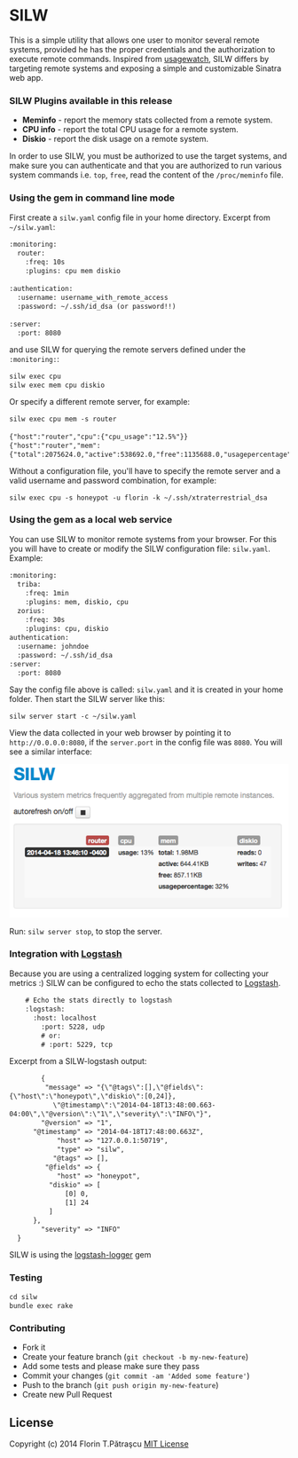 # SILW
This is a simple utility that allows one user to monitor several remote systems, provided he has the proper credentials and the authorization to execute remote commands. Inspired from [usagewatch](https://github.com/nethacker/usagewatch), SILW differs by targeting remote systems and exposing a simple and customizable Sinatra web app.

### SILW Plugins available in this release

  - **Meminfo** - report the memory stats collected from a remote system.
  - **CPU info** - report the total CPU usage for a remote system.
  - **Diskio** - report the disk usage on a remote system.

In order to use SILW, you must be authorized to use the target systems, and make sure you can authenticate and that you are authorized to run various system commands i.e. `top`, `free`, read the content of the `/proc/meminfo` file.

### Using the gem in command line mode
First create a `silw.yaml` config file in your home directory. Excerpt from `~/silw.yaml`:

    :monitoring:
      router:
        :freq: 10s
        :plugins: cpu mem diskio

    :authentication:
      :username: username_with_remote_access
      :password: ~/.ssh/id_dsa (or password!!)

    :server: 
      :port: 8080

and use SILW for querying the remote servers defined under the `:monitoring:`:

    silw exec cpu
    silw exec mem cpu diskio

Or specify a different remote server, for example:

    silw exec cpu mem -s router

    {"host":"router","cpu":{"cpu_usage":"12.5%"}}
    {"host":"router","mem":{"total":2075624.0,"active":538692.0,"free":1135688.0,"usagepercentage":26}}

Without a configuration file, you'll have to specify the remote server and a valid username and password combination, for example:

    silw exec cpu -s honeypot -u florin -k ~/.ssh/xtraterrestrial_dsa

### Using the gem as a local web service
You can use SILW to monitor remote systems from your browser. For this you will have to create or modify the SILW configuration file: `silw.yaml`. Example:
    
    :monitoring:
      triba:
        :freq: 1min
        :plugins: mem, diskio, cpu
      zorius:
        :freq: 30s
        :plugins: cpu, diskio
    authentication:
      :username: johndoe
      :password: ~/.ssh/id_dsa
    :server: 
      :port: 8080

Say the config file above is called: `silw.yaml` and it is created in your home folder. Then start the SILW server like this:

    silw server start -c ~/silw.yaml

View the data collected in your web browser by pointing it to `http://0.0.0.0:8080`, if the `server.port` in the config file was `8080`. You will see a similar interface:

![](SILW_server_page_example.png)

Run: `silw server stop`, to stop the server.

### Integration with [Logstash](http://logstash.net/)
Because you are using a centralized logging system for collecting your metrics :) SILW can be configured to echo the stats collected to [Logstash](http://logstash.net/).

		# Echo the stats directly to logstash
		:logstash:
		  :host: localhost
			:port: 5228, udp
			# or:
			# :port: 5229, tcp

Excerpt from a SILW-logstash output:

			{
             "message" => "{\"@tags\":[],\"@fields\":{\"host\":\"honeypot\",\"diskio\":[0,24]},
               \"@timestamp\":\"2014-04-18T13:48:00.663-04:00\",\"@version\":\"1\",\"severity\":\"INFO\"}",
            "@version" => "1",
          "@timestamp" => "2014-04-18T17:48:00.663Z",
                "host" => "127.0.0.1:50719",
                "type" => "silw",
               "@tags" => [],
             "@fields" => {
                "host" => "honeypot",
              "diskio" => [
                  [0] 0,
                  [1] 24
              ]
          },
            "severity" => "INFO"
      }


SILW is using the [logstash-logger](https://github.com/dwbutler/logstash-logger) gem

### Testing

    cd silw
    bundle exec rake

### Contributing

* Fork it
* Create your feature branch (``git checkout -b my-new-feature``)
* Add some tests and please make sure they pass
* Commit your changes (``git commit -am 'Added some feature'``)
* Push to the branch (``git push origin my-new-feature``)
* Create new Pull Request

## License
Copyright (c) 2014 Florin T.Pătraşcu
[MIT License](LICENSE)
